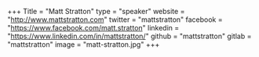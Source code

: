 +++
Title = "Matt Stratton"
type = "speaker"
website = "http://www.mattstratton.com"
twitter = "mattstratton"
facebook = "https://www.facebook.com/matt.stratton"
linkedin = "https://www.linkedin.com/in/mattstratton/"
github = "mattstratton"
gitlab = "mattstratton"
image = "matt-stratton.jpg"
+++

